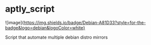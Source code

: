 # aptly_script

![image]{https://img.shields.io/badge/Debian-A81D33?style=for-the-badge&logo=debian&logoColor=white}

Script that automate multiple debian distro mirrors 
